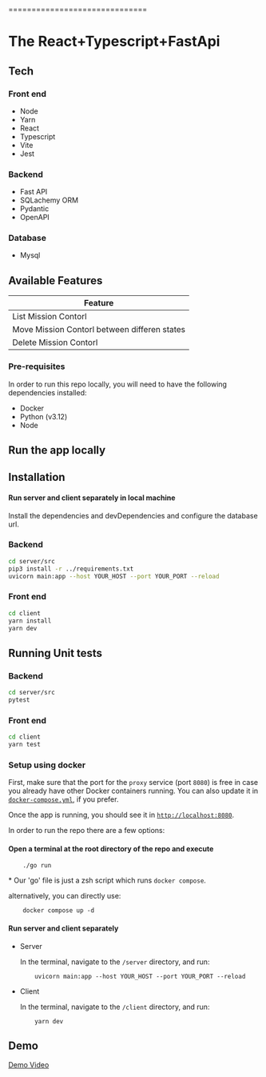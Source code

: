 ==============================

# The React+Typescript+FastApi

## Tech

### Front end
- Node
- Yarn
- React
- Typescript
- Vite
- Jest

### Backend
- Fast API
- SQLachemy ORM
- Pydantic
- OpenAPI

### Database
- Mysql

## Available Features

| Feature                                                   |
|-----------------------------------------------------------|
| List Mission Contorl                                      |
| Move Mission Contorl between differen states              |
| Delete Mission Contorl                                    | 



### Pre-requisites

In order to run this repo locally, you will need to have the following dependencies installed:

- Docker
- Python (v3.12)
- Node

## Run the app locally

## Installation
#### Run server and client separately in local machine
Install the dependencies and devDependencies and configure the database url.

### Backend
```sh
cd server/src
pip3 install -r ../requirements.txt
uvicorn main:app --host YOUR_HOST --port YOUR_PORT --reload
```
### Front end
```sh
cd client
yarn install
yarn dev
```

## Running Unit tests
### Backend
```sh
cd server/src
pytest
```
### Front end
```sh
cd client
yarn test
```

### Setup using docker

First, make sure that the port for the `proxy` service (port `8080`) is free in case you already have other Docker containers running. You can also update it in [`docker-compose.yml`](./docker-compose.yml), if you prefer.

Once the app is running, you should see it in [`http://localhost:8080`](http://localhost:8080).

In order to run the repo there are a few options:

#### Open a terminal at the root directory of the repo and execute

        ./go run

\* Our 'go' file is just a zsh script which runs `docker compose`.

alternatively, you can directly use:

        docker compose up -d

#### Run server and client separately

- Server

    In the terminal, navigate to the `/server` directory, and run:

          uvicorn main:app --host YOUR_HOST --port YOUR_PORT --reload

- Client

    In the terminal, navigate to the `/client` directory, and run:

          yarn dev
## Demo
[Demo Video](./DemoVideo/DemoVideo.mp4)